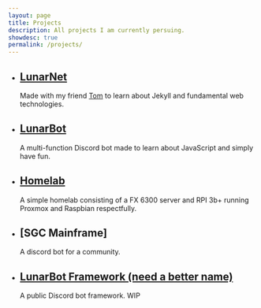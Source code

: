 ```yaml
---
layout: page
title: Projects
description: All projects I am currently persuing.
showdesc: true
permalink: /projects/
---
```


- ## [LunarNet](/)  
  Made with my friend [Tom](https://tomr.me) to learn about Jekyll and fundamental web technologies.
  
- ## [LunarBot](/lunarbot)  
  A multi-function Discord bot made to learn about JavaScript and simply have fun.

- ## [Homelab](/homelab)
  A simple homelab consisting of a FX 6300 server and RPI 3b+ running Proxmox and Raspbian respectfully.

- ## [SGC Mainframe]
  A discord bot for a community.

- ## [LunarBot Framework (need a better name)](/lunarbot/framework)
  A public Discord bot framework. WIP
